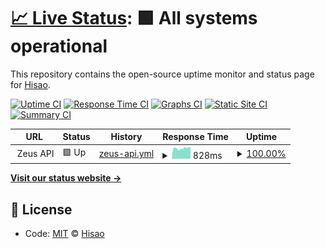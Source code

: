 # [📈 Live Status](https://uptime.hisao.org): <!--live status--> **🟩 All systems operational**

This repository contains the open-source uptime monitor and status page for [Hisao](jaimehisao.github.io).

[![Uptime CI](https://github.com/koj-co/upptime/workflows/Uptime%20CI/badge.svg)](https://github.com/koj-co/upptime/actions?query=workflow%3A%22Uptime+CI%22)
[![Response Time CI](https://github.com/koj-co/upptime/workflows/Response%20Time%20CI/badge.svg)](https://github.com/koj-co/upptime/actions?query=workflow%3A%22Response+Time+CI%22)
[![Graphs CI](https://github.com/koj-co/upptime/workflows/Graphs%20CI/badge.svg)](https://github.com/koj-co/upptime/actions?query=workflow%3A%22Graphs+CI%22)
[![Static Site CI](https://github.com/koj-co/upptime/workflows/Static%20Site%20CI/badge.svg)](https://github.com/koj-co/upptime/actions?query=workflow%3A%22Static+Site+CI%22)
[![Summary CI](https://github.com/koj-co/upptime/workflows/Summary%20CI/badge.svg)](https://github.com/koj-co/upptime/actions?query=workflow%3A%22Summary+CI%22)

<!--start: status pages-->
<!-- This summary is generated by Upptime (https://github.com/upptime/upptime) -->
<!-- Do not edit this manually, your changes will be overwritten -->
<!-- prettier-ignore -->
| URL | Status | History | Response Time | Uptime |
| --- | ------ | ------- | ------------- | ------ |
| <img alt="" src="https://favicons.githubusercontent.com/null" height="13"> Zeus API | 🟩 Up | [zeus-api.yml](https://github.com/jaimehisao/status/commits/master/history/zeus-api.yml) | <details><summary><img alt="Response time graph" src="./graphs/zeus-api/response-time-week.png" height="20"> 828ms</summary><br><a href="https://status.hisao.org/history/zeus-api"><img alt="Response time 828" src="https://img.shields.io/endpoint?url=https%3A%2F%2Fraw.githubusercontent.com%2Fjaimehisao%2Fstatus%2Fmaster%2Fapi%2Fzeus-api%2Fresponse-time.json"></a><br><a href="https://status.hisao.org/history/zeus-api"><img alt="24-hour response time 916" src="https://img.shields.io/endpoint?url=https%3A%2F%2Fraw.githubusercontent.com%2Fjaimehisao%2Fstatus%2Fmaster%2Fapi%2Fzeus-api%2Fresponse-time-day.json"></a><br><a href="https://status.hisao.org/history/zeus-api"><img alt="7-day response time 828" src="https://img.shields.io/endpoint?url=https%3A%2F%2Fraw.githubusercontent.com%2Fjaimehisao%2Fstatus%2Fmaster%2Fapi%2Fzeus-api%2Fresponse-time-week.json"></a><br><a href="https://status.hisao.org/history/zeus-api"><img alt="30-day response time 828" src="https://img.shields.io/endpoint?url=https%3A%2F%2Fraw.githubusercontent.com%2Fjaimehisao%2Fstatus%2Fmaster%2Fapi%2Fzeus-api%2Fresponse-time-month.json"></a><br><a href="https://status.hisao.org/history/zeus-api"><img alt="1-year response time 828" src="https://img.shields.io/endpoint?url=https%3A%2F%2Fraw.githubusercontent.com%2Fjaimehisao%2Fstatus%2Fmaster%2Fapi%2Fzeus-api%2Fresponse-time-year.json"></a></details> | <details><summary><a href="https://status.hisao.org/history/zeus-api">100.00%</a></summary><a href="https://status.hisao.org/history/zeus-api"><img alt="All-time uptime 100.00%" src="https://img.shields.io/endpoint?url=https%3A%2F%2Fraw.githubusercontent.com%2Fjaimehisao%2Fstatus%2Fmaster%2Fapi%2Fzeus-api%2Fuptime.json"></a><br><a href="https://status.hisao.org/history/zeus-api"><img alt="24-hour uptime 100.00%" src="https://img.shields.io/endpoint?url=https%3A%2F%2Fraw.githubusercontent.com%2Fjaimehisao%2Fstatus%2Fmaster%2Fapi%2Fzeus-api%2Fuptime-day.json"></a><br><a href="https://status.hisao.org/history/zeus-api"><img alt="7-day uptime 100.00%" src="https://img.shields.io/endpoint?url=https%3A%2F%2Fraw.githubusercontent.com%2Fjaimehisao%2Fstatus%2Fmaster%2Fapi%2Fzeus-api%2Fuptime-week.json"></a><br><a href="https://status.hisao.org/history/zeus-api"><img alt="30-day uptime 100.00%" src="https://img.shields.io/endpoint?url=https%3A%2F%2Fraw.githubusercontent.com%2Fjaimehisao%2Fstatus%2Fmaster%2Fapi%2Fzeus-api%2Fuptime-month.json"></a><br><a href="https://status.hisao.org/history/zeus-api"><img alt="1-year uptime 100.00%" src="https://img.shields.io/endpoint?url=https%3A%2F%2Fraw.githubusercontent.com%2Fjaimehisao%2Fstatus%2Fmaster%2Fapi%2Fzeus-api%2Fuptime-year.json"></a></details>

<!--end: status pages-->

[**Visit our status website →**](https://status.hisao.org)

## 📄 License

- Code: [MIT](./LICENSE) © [Hisao](jaimehisao.github.io)

